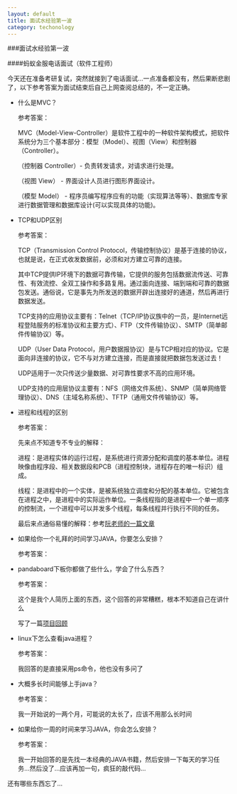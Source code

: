 ```yaml
---
layout: default
title: 面试水经验第一波
category: techonology
---
```


###面试水经验第一波

####蚂蚁金服电话面试（软件工程师）

今天还在准备考研复试，突然就接到了电话面试…一点准备都没有，然后果断悲剧了，以下参考答案为面试结束后自己上网查阅总结的，不一定正确。

- 什么是MVC？

	参考答案：

	MVC（Model-View-Controller）是软件工程中的一种软件架构模式，把软件系统分为三个基本部分：模型（Model）、视图（View）和控制器（Controller）。

	（控制器 Controller）- 负责转发请求，对请求进行处理。

	（视图 View） - 界面设计人员进行图形界面设计。

	（模型 Model） - 程序员编写程序应有的功能（实现算法等等）、数据库专家进行数据管理和数据库设计(可以实现具体的功能)。

- TCP和UDP区别

	参考答案：

	TCP（Transmission Control Protocol，传输控制协议）是基于连接的协议，也就是说，在正式收发数据前，必须和对方建立可靠的连接。

	其中TCP提供IP环境下的数据可靠传输，它提供的服务包括数据流传送、可靠性、有效流控、全双工操作和多路复用。通过面向连接、端到端和可靠的数据包发送。通俗说，它是事先为所发送的数据开辟出连接好的通道，然后再进行数据发送。

	TCP支持的应用协议主要有：Telnet（TCP/IP协议族中的一员，是Internet远程登陆服务的标准协议和主要方式）、FTP（文件传输协议）、SMTP（简单邮件传输协议）等。

	UDP（User Data Protocol，用户数据报协议）是与TCP相对应的协议。它是面向非连接的协议，它不与对方建立连接，而是直接就把数据包发送过去！

	UDP适用于一次只传送少量数据、对可靠性要求不高的应用环境。

	UDP支持的应用层协议主要有：NFS（网络文件系统）、SNMP（简单网络管理协议）、DNS（主域名称系统）、TFTP（通用文件传输协议）等。

- 进程和线程的区别

	参考答案：

	先来点不知道专不专业的解释：

	进程：是进程实体的运行过程，是系统进行资源分配和调度的基本单位。进程映像由程序段、相关数据段和PCB（进程控制块，进程存在的唯一标识）组成。

	线程：是进程中的一个实体，是被系统独立调度和分配的基本单位。它被包含在进程之中，是进程中的实际运作单位。一条线程指的是进程中一个单一顺序的控制流，一个进程中可以并发多个线程，每条线程并行执行不同的任务。

	最后来点通俗易懂的解释：参考[阮老师的一篇文章][1]

- 如果给你一个礼拜的时间学习JAVA，你要怎么安排？

	参考答案：

- pandaboard下板你都做了些什么，学会了什么东西？

	参考答案：

	这个是我个人简历上面的东西，这个回答的非常糟糕，根本不知道自己在讲什么

	写了一篇[项目回顾][2]

- linux下怎么查看java进程？

	参考答案：

	我回答的是直接采用ps命令，他也没有多问了

- 大概多长时间能够上手java？

	参考答案：

	我一开始说的一两个月，可能说的太长了，应该不用那么长时间

- 如果给你一周的时间来学习JAVA，你会怎么安排？

	参考答案：

	我一开始回答的是先找一本经典的JAVA书籍，然后安排一下每天的学习任务…然后没了…应该再加一句，疯狂的敲代码…

还有哪些东西忘了…


[1]: http://www.ruanyifeng.com/blog/2013/04/processes_and_threads.html 
[2]: http://nikefd.github.io/techonology/2015/03/12/project-review/